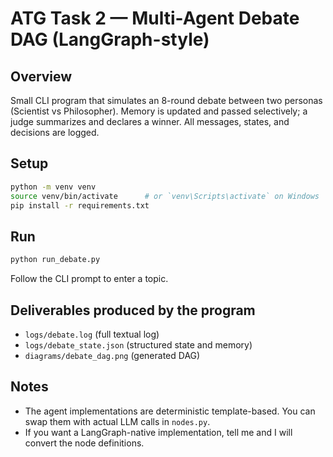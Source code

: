 # ATG Task 2 — Multi-Agent Debate DAG (LangGraph-style)

## Overview
Small CLI program that simulates an 8-round debate between two personas (Scientist vs Philosopher). Memory is updated and passed selectively; a judge summarizes and declares a winner. All messages, states, and decisions are logged.

## Setup
```bash
python -m venv venv
source venv/bin/activate      # or `venv\Scripts\activate` on Windows
pip install -r requirements.txt
```

## Run
```bash
python run_debate.py
```

Follow the CLI prompt to enter a topic.

## Deliverables produced by the program
- `logs/debate.log` (full textual log)
- `logs/debate_state.json` (structured state and memory)
- `diagrams/debate_dag.png` (generated DAG)

## Notes
- The agent implementations are deterministic template-based. You can swap them with actual LLM calls in `nodes.py`.
- If you want a LangGraph-native implementation, tell me and I will convert the node definitions.
